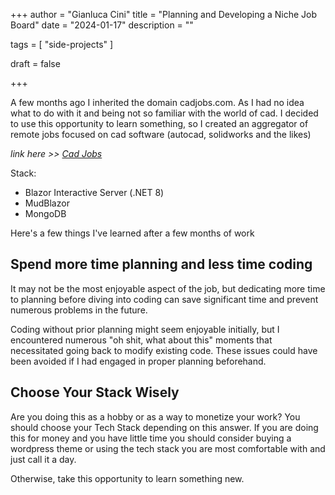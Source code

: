 +++
author = "Gianluca Cini"
title = "Planning and Developing a Niche Job Board"
date = "2024-01-17"
description = ""

tags = [
    "side-projects"
]

draft = false

+++

A few months ago I inherited the domain cadjobs.com. As I had no idea what to do with it and being not so familiar with the world of cad. I decided to use this opportunity to learn something, so I created an aggregator of remote jobs focused on cad software (autocad, solidworks and the likes)

*link here >> [Cad Jobs](https://cadjobs.com)*

Stack:
- Blazor Interactive Server (.NET 8)
- MudBlazor
- MongoDB

Here's a few things I've learned after a few months of work

## Spend more time planning and less time coding
It may not be the most enjoyable aspect of the job, but dedicating more time to planning before diving into coding can save significant time and prevent numerous problems in the future.

Coding without prior planning might seem enjoyable initially, but I encountered numerous "oh shit, what about this" moments that necessitated going back to modify existing code. These issues could have been avoided if I had engaged in proper planning beforehand.

## Choose Your Stack Wisely
Are you doing this as a hobby or as a way to monetize your work? You should choose your Tech Stack depending on this answer.
If you are doing this for money and you have little time you should consider buying a wordpress theme or using the tech stack you are most comfortable with and just call it a day.

Otherwise, take this opportunity to learn something new.
